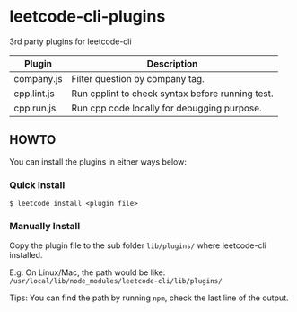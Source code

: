 # leetcode-cli-plugins
3rd party plugins for leetcode-cli

|Plugin|Description|
|-|-|
|company.js|Filter question by company tag.|
|cpp.lint.js|Run cpplint to check syntax before running test.|
|cpp.run.js|Run cpp code locally for debugging purpose.|

## HOWTO

You can install the plugins in either ways below:

### Quick Install

    $ leetcode install <plugin file>

### Manually Install

Copy the plugin file to the sub folder `lib/plugins/` where leetcode-cli installed.

E.g. On Linux/Mac, the path would be like: `/usr/local/lib/node_modules/leetcode-cli/lib/plugins/`

Tips: You can find the path by running `npm`, check the last line of the output.
